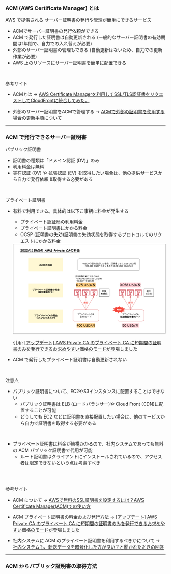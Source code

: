 ### ACM (AWS Certificate Manager) とは

AWS で提供される サーバー証明書の発行や管理が簡単にできるサービス

- ACMでサーバー証明書の発行依頼ができる
- ACM で発行した証明書は自動更新される (一般的なサーバー証明書の有効期間は1年間で、自力での入れ替えが必要)
- 外部のサーバー証明書の管理もできる (自動更新はないため、自力での更新作業が必要)
- AWS 上のリソースにサーバー証明書を簡単に配置できる

<br>

参考サイト

- ACMとは -> [AWS Certificate Managerを利用してSSL/TLS認証書をリクエストしてCloudFrontに統合してみた。](https://dev.classmethod.jp/articles/lim-aws-certificate-manager/)

- 外部のサーバー証明書をACMで管理する -> [ACMで外部の証明書を使用する場合の更新手順について](https://dev.classmethod.jp/articles/manual-for-updating-external-certificate/)

---

### ACM で発行できるサーバー証明書

パブリック証明書
- 証明書の種類は「ドメイン認証 (DV)」のみ
- 利用料金は無料
- 実在認証 (OV) や 拡張認証 (EV) を取得したい場合は、他の提供サービスから自力で発行依頼
&取得する必要がある

<br>

プライベート証明書

- 有料で利用できる。具体的は以下こ事柄に料金が発生する
    - プライベート認証局の利用料金
    - プライベート証明書にかかる料金
    - OCSP (証明書の失効)証明書の失効状態を取得するプロトコルでのリクエストにかかる料金

    <img src="./img/AWS-Private-CA-price.png" />

    引用: [[アップデート] AWS Private CA のプライベート CA に短期間の証明書のみを発行できるお求めやすい価格のモードが登場しました](https://dev.classmethod.jp/articles/aws-private-certificate-authority-introduces-mode-short-lived-certificates/)

- ACM で発行したプライベート証明書は自動更新されない

<br>

注意点

- パブリック証明書について、EC2やS3インスタンスに配置することはできない
    - パブリック証明書は ELB (ロードバランサー)や Cloud 
    Front (CDN)に配置することが可能
    - どうしても EC2 などに証明書を直接配置したい場合は、他のサービスから自力で証明書を取得する必要がある

<br>

- プライベート証明書は料金が結構かかるので、社内システムであっても無料の ACM パブリック証明書で代用が可能
    - ルート証明書はクライアントにインストールされているので、アクセス者は限定できないという点は考慮すべき


<br>
<br>

参考サイト

- ACM について -> [AWSで無料のSSL証明書を設定するには？AWS Certificate Manager(ACM)での使い方](https://cloudnavi.nhn-techorus.com/archives/928)

- ACM プライベート証明書の料金および発行方法 -> [[アップデート] AWS Private CA のプライベート CA に短期間の証明書のみを発行できるお求めやすい価格のモードが登場しました](https://dev.classmethod.jp/articles/aws-private-certificate-authority-introduces-mode-short-lived-certificates/)

- 社内システムに ACM のプライベート証明書を利用するべきかについて -> [社内システムも、転送データを暗号化した方が良い？と聞かれたときの回答](https://cloud.bigtreetc.com/column/public-certificates-versus-private-certificates-for-internal-elb/#chapter-11)

---

### ACM からパブリック証明書の取得方法

